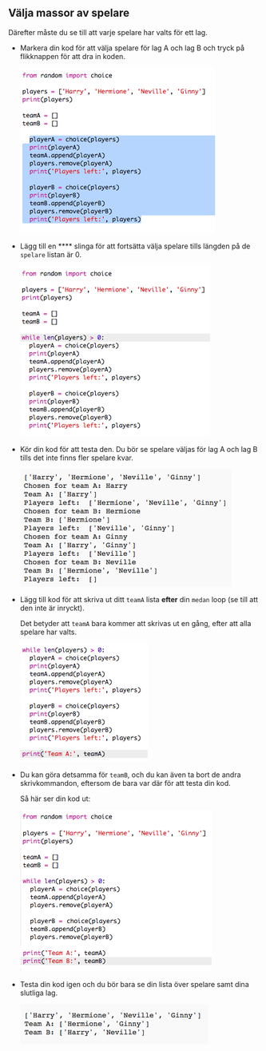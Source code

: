 ## Välja massor av spelare

Därefter måste du se till att varje spelare har valts för ett lag.

+ Markera din kod för att välja spelare för lag A och lag B och tryck på flikknappen för att dra in koden.
    
    ![skärmdump](images/team-loop-tab.png)

+ Lägg till en **** slinga för att fortsätta välja spelare tills längden på de `spelare` listan är 0.
    
    ![skärmdump](images/team-loop-while.png)

+ Kör din kod för att testa den. Du bör se spelare väljas för lag A och lag B tills det inte finns fler spelare kvar.
    
    ![skärmdump](images/team-loop-test.png)

+ Lägg till kod för att skriva ut ditt `teamA` lista **efter** din `medan` loop (se till att den inte är inryckt).
    
    Det betyder att `teamA` bara kommer att skrivas ut en gång, efter att alla spelare har valts.
    
    ![skärmdump](images/team-teamA-paste.png)

+ Du kan göra detsamma för `teamB`, och du kan även ta bort de andra skrivkommandon, eftersom de bara var där för att testa din kod.
    
    Så här ser din kod ut:
    
    ![skärmdump](images/team-loop-finished.png)

+ Testa din kod igen och du bör bara se din lista över spelare samt dina slutliga lag.
    
    ![skärmdump](images/team-loop-finished-test.png)